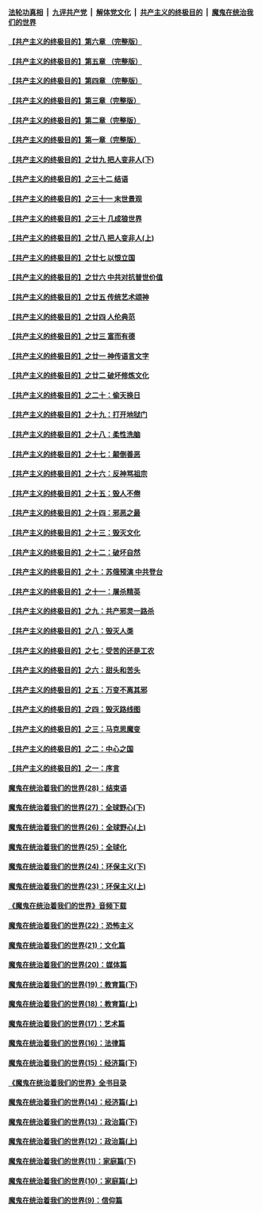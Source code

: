 

####  [法轮功真相](../../../../basic/blob/master/README.md?t=04060430) &nbsp;|&nbsp; [九评共产党](../../../../9ping.md/blob/master/README.md?t=04060430) &nbsp;|&nbsp; [解体党文化](../../../../jtdwh.md/blob/master/README.md?t=04060430)  &nbsp;|&nbsp; [共产主义的终极目的](../../../../gczydzjmd.md/blob/master/README.md?t=04060430) &nbsp;|&nbsp; [魔鬼在统治我们的世界](../../../../mgztzwmdsj.md/blob/master/README.md?t=04060430) 

#### [【共产主义的终极目的】第六章 （完整版）](../pages/nsc422/n11428913.md?t=04060430) 

#### [【共产主义的终极目的】第五章 （完整版）](../pages/nsc422/n11428912.md?t=04060430) 

#### [【共产主义的终极目的】第四章 （完整版）](../pages/nsc422/n11428907.md?t=04060430) 

#### [【共产主义的终极目的】第三章（完整版）](../pages/nsc422/n11428848.md?t=04060430) 

#### [【共产主义的终极目的】第二章（完整版）](../pages/nsc422/n11428831.md?t=04060430) 

#### [【共产主义的终极目的】第一章（完整版）](../pages/nsc422/n11417651.md?t=04060430) 

#### [【共产主义的终极目的】之廿九 把人变非人(下)](../pages/nsc422/n11344140.md?t=04060430) 

#### [【共产主义的终极目的】之三十二 结语](../pages/nsc422/n11360535.md?t=04060430) 

#### [【共产主义的终极目的】之三十一 末世景观](../pages/nsc422/n11351129.md?t=04060430) 

#### [【共产主义的终极目的】之三十 几成狼世界](../pages/nsc422/n11348280.md?t=04060430) 

#### [【共产主义的终极目的】之廿八 把人变非人(上)](../pages/nsc422/n11340492.md?t=04060430) 

#### [【共产主义的终极目的】之廿七 以恨立国](../pages/nsc422/n11336944.md?t=04060430) 

#### [【共产主义的终极目的】之廿六 中共对抗普世价值](../pages/nsc422/n11324785.md?t=04060430) 

#### [【共产主义的终极目的】之廿五 传统艺术颂神](../pages/nsc422/n11296396.md?t=04060430) 

#### [【共产主义的终极目的】之廿四 人伦典范](../pages/nsc422/n11296397.md?t=04060430) 

#### [【共产主义的终极目的】之廿三 富而有德](../pages/nsc422/n11283598.md?t=04060430) 

#### [【共产主义的终极目的】之廿一 神传语言文字](../pages/nsc422/n11263265.md?t=04060430) 

#### [【共产主义的终极目的】之廿二 破坏修炼文化](../pages/nsc422/n11245728.md?t=04060430) 

#### [【共产主义的终极目的】之二十：偷天换日](../pages/nsc422/n11238846.md?t=04060430) 

#### [【共产主义的终极目的】之十九：打开地狱门](../pages/nsc422/n11206376.md?t=04060430) 

#### [【共产主义的终极目的】之十八：柔性洗脑](../pages/nsc422/n11199994.md?t=04060430) 

#### [【共产主义的终极目的】之十七：颠倒善恶](../pages/nsc422/n11179782.md?t=04060430) 

#### [【共产主义的终极目的】之十六：反神骂祖宗](../pages/nsc422/n11166798.md?t=04060430) 

#### [【共产主义的终极目的】之十五：毁人不倦](../pages/nsc422/n11166792.md?t=04060430) 

#### [【共产主义的终极目的】之十四：邪恶之最](../pages/nsc422/n11150249.md?t=04060430) 

#### [【共产主义的终极目的】之十三：毁灭文化](../pages/nsc422/n11135227.md?t=04060430) 

#### [【共产主义的终极目的】之十二：破坏自然](../pages/nsc422/n11135214.md?t=04060430) 

#### [【共产主义的终极目的】之十：苏俄预演 中共登台](../pages/nsc422/n11118424.md?t=04060430) 

#### [【共产主义的终极目的】之十一：屠杀精英](../pages/nsc422/n11118442.md?t=04060430) 

#### [【共产主义的终极目的】之九：共产邪灵一路杀](../pages/nsc422/n11114139.md?t=04060430) 

#### [【共产主义的终极目的】之八：毁灭人类](../pages/nsc422/n11108503.md?t=04060430) 

#### [【共产主义的终极目的】之七：受苦的还是工农](../pages/nsc422/n11101809.md?t=04060430) 

#### [【共产主义的终极目的】之六：甜头和苦头](../pages/nsc422/n11096971.md?t=04060430) 

#### [【共产主义的终极目的】之五：万变不离其邪](../pages/nsc422/n11091285.md?t=04060430) 

#### [【共产主义的终极目的】之四：毁灭路线图](../pages/nsc422/n11086284.md?t=04060430) 

#### [【共产主义的终极目的】之三：马克思魔变](../pages/nsc422/n11061941.md?t=04060430) 

#### [【共产主义的终极目的】之二：中心之国](../pages/nsc422/n11047728.md?t=04060430) 

#### [【共产主义的终极目的】之一：序言](../pages/nsc422/n11086077.md?t=04060430) 

#### [魔鬼在统治着我们的世界(28)：结束语](../pages/nsc422/n10936246.md?t=04060430) 

#### [魔鬼在统治着我们的世界(27)：全球野心(下)](../pages/nsc422/n10928319.md?t=04060430) 

#### [魔鬼在统治着我们的世界(26)：全球野心(上)](../pages/nsc422/n10900318.md?t=04060430) 

#### [魔鬼在统治着我们的世界(25)：全球化](../pages/nsc422/n10788205.md?t=04060430) 

#### [魔鬼在统治着我们的世界(24)：环保主义(下)](../pages/nsc422/n10695307.md?t=04060430) 

#### [魔鬼在统治着我们的世界(23)：环保主义(上)](../pages/nsc422/n10688613.md?t=04060430) 

#### [《魔鬼在统治着我们的世界》音频下载](../pages/nsc422/n10635553.md?t=04060430) 

#### [魔鬼在统治着我们的世界(22)：恐怖主义](../pages/nsc422/n10614727.md?t=04060430) 

#### [魔鬼在统治着我们的世界(21)：文化篇](../pages/nsc422/n10597706.md?t=04060430) 

#### [魔鬼在统治着我们的世界(20)：媒体篇](../pages/nsc422/n10586579.md?t=04060430) 

#### [魔鬼在统治着我们的世界(19)：教育篇(下)](../pages/nsc422/n10564808.md?t=04060430) 

#### [魔鬼在统治着我们的世界(18)：教育篇(上)](../pages/nsc422/n10526970.md?t=04060430) 

#### [魔鬼在统治着我们的世界(17)：艺术篇](../pages/nsc422/n10499093.md?t=04060430) 

#### [魔鬼在统治着我们的世界(16)：法律篇](../pages/nsc422/n10485969.md?t=04060430) 

#### [魔鬼在统治着我们的世界(15)：经济篇(下)](../pages/nsc422/n10469975.md?t=04060430) 

#### [《魔鬼在统治着我们的世界》全书目录](../pages/nsc422/n10464261.md?t=04060430) 

#### [魔鬼在统治着我们的世界(14)：经济篇(上)](../pages/nsc422/n10457370.md?t=04060430) 

#### [魔鬼在统治着我们的世界(13)：政治篇(下)](../pages/nsc422/n10448270.md?t=04060430) 

#### [魔鬼在统治着我们的世界(12)：政治篇(上)](../pages/nsc422/n10444576.md?t=04060430) 

#### [魔鬼在统治着我们的世界(11)：家庭篇(下)](../pages/nsc422/n10440961.md?t=04060430) 

#### [魔鬼在统治着我们的世界(10)：家庭篇(上)](../pages/nsc422/n10435448.md?t=04060430) 

#### [魔鬼在统治着我们的世界(9)：信仰篇](../pages/nsc422/n10432159.md?t=04060430) 

